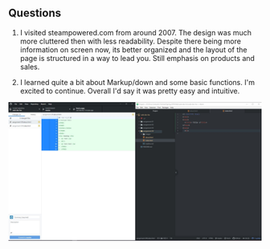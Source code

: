 ## Questions
1. I visited steampowered.com from around 2007. The design was much more cluttered then with less readability. Despite there being more information on screen now, its better organized and the layout of the page is structured in a way to lead you. Still emphasis on products and sales.

2. I learned quite a bit about Markup/down and some basic functions. I'm excited to continue. Overall I'd say it was pretty easy and intuitive.

![screencap](./images/cap.jpg)
